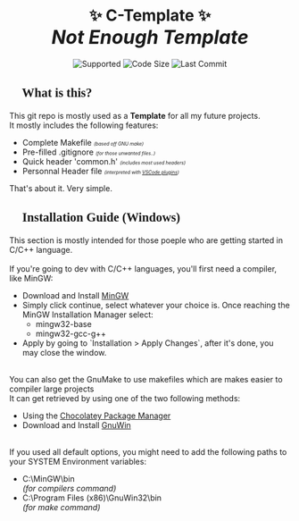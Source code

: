 <!-- Title -->
<h1 align = 'center'>
	✨ <b>C-Template</b> ✨
	<br><i style = 'font-size:120%;'>Not Enough Template</i>
</h1>

<!-- Bagdes -->
<p align = 'center'>
	<!--img alt="Top Language" src="https://img.shields.io/static/v1?label=Language&message=?&color=important&style=plastic"/-->
	<img alt="Supported" src="https://img.shields.io/static/v1?label=Supported+OS&message=Linux+/+Windows&color=30A0A0&style=plastic"/>
	<img alt="Code Size" src="https://img.shields.io/github/languages/code-size/BlankRose/C-Template?label=Code+Size&color=informational&style=plastic"/>
	<img alt="Last Commit" src="https://img.shields.io/github/last-commit/BlankRose/C-Template?label=Last+Commit&color=critical&style=plastic"/>
</p>

<!-- Description -->
<h2 style = 'font-size:160%; font-family:impact'>
	📖	What is this?
</h2><p>
	This git repo is mostly used as a <b>Template</b> for all my future projects.<br>
	It mostly includes the following features:
	<ul>
		<li> Complete Makefile <i style = 'font-size:60%'>(based off GNU make)</i> </li>
		<li> Pre-filled .gitignore <i style = 'font-size:60%'>(for those unwanted files..)</i> </li>
		<li> Quick header 'common.h' <i style = 'font-size:60%'>(includes most used headers)</i> </li>
		<li> Personnal Header file <i style = 'font-size:60%'>(interpreted with
		<a href="https://marketplace.visualstudio.com/items?itemName=Alpha1337k.header-builder">VSCode plugins</a>)</i> </li>
	</ul>
	That's about it. Very simple.
</p>

<!-- Description -->
<h2 style = 'font-size:160%; font-family:impact'>
	🧭	Installation Guide (Windows)
</h2><p>
	This section is mostly intended for those poeple who are getting started in C/C++ language.<br><br>
	If you're going to dev with C/C++ languages, you'll first need a compiler, like MinGW:
	<ul>
		<li> Download and Install <a href="https://sourceforge.net/projects/mingw/">MinGW</a>
		<li> Simply click continue, select whatever your choice is. Once reaching the MinGW Installation Manager select:
		<ul>
			<li> mingw32-base<br>
			<li> mingw32-gcc-g++
		</ul>
		<li> Apply by going to `Installation > Apply Changes`, after it's done, you may close the window.
	</ul><br>
	You can also get the GnuMake to use makefiles which are makes easier to compiler large projects<br>
	It can get retrieved by using one of the two following methods:
	<ul>
		<li> Using the <a href="https://chocolatey.org/">Chocolatey Package Manager</a>
		<li> Download and Install <a href=https://sourceforge.net/projects/gnuwin32/files/make/3.81/make-3.81.exe/download>GnuWin</a>
	</ul><br>
	If you used all default options, you might need to add the following paths to your SYSTEM Environment variables:
	<ul>
		<li> C:\MinGW\bin <br><i>(for compilers command)</i>
		<li> C:\Program Files (x86)\GnuWin32\bin <br><i>(for make command)</i>
	</ul>
</p>
